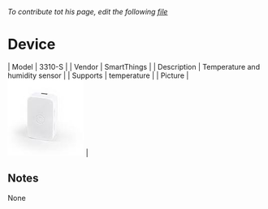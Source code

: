
*To contribute tot his page, edit the following
[file](https://github.com/Koenkk/zigbee2mqtt.io/blob/master/docgen/device_page_notes.js)*

# Device

| Model | 3310-S  |
| Vendor  | SmartThings  |
| Description | Temperature and humidity sensor |
| Supports | temperature |
| Picture | ![../images/devices/3310-S.jpg](../images/devices/3310-S.jpg) |

## Notes

None
